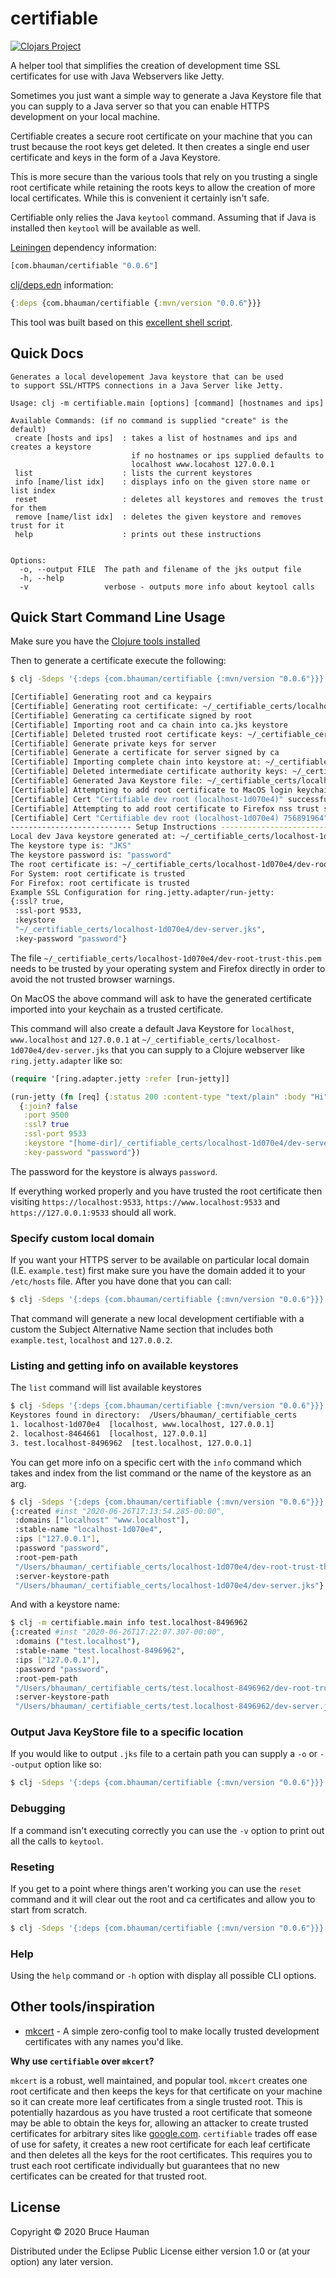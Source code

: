 # certifiable

[![Clojars Project](https://img.shields.io/clojars/v/com.bhauman/certifiable.svg)](https://clojars.org/com.bhauman/certifiable)

A helper tool that simplifies the creation of development time SSL
certificates for use with Java Webservers like Jetty.

Sometimes you just want a simple way to generate a Java Keystore file
that you can supply to a Java server so that you can enable HTTPS
development on your local machine.

Certifiable creates a secure root certificate on your machine that you
can trust because the root keys get deleted. It then creates a single
end user certificate and keys in the form of a Java Keystore.

This is more secure than the various tools that rely on you
trusting a single root certificate while retaining the roots keys to
allow the creation of more local certificates. While this is
convenient it certainly isn't safe.

Certifiable only relies the Java `keytool` command. Assuming that if
Java is installed then `keytool` will be available as well.

[Leiningen](https://leiningen.org) dependency information:

```clj
[com.bhauman/certifiable "0.0.6"]
```

[clj/deps.edn](https://clojure.org/guides/deps_and_cli) information:

```clj
{:deps {com.bhauman/certifiable {:mvn/version "0.0.6"}}}
```

This tool was built based on this [excellent shell script](https://gist.github.com/granella/01ba0944865d99227cf080e97f4b3cb6).

## Quick Docs

```shell
Generates a local developement Java keystore that can be used
to support SSL/HTTPS connections in a Java Server like Jetty.

Usage: clj -m certifiable.main [options] [command] [hostnames and ips]

Available Commands: (if no command is supplied "create" is the default)
 create [hosts and ips]  : takes a list of hostnames and ips and creates a keystore
                           if no hostnames or ips supplied defaults to
                           localhost www.locahost 127.0.0.1
 list                    : lists the current keystores
 info [name/list idx]    : displays info on the given store name or list index
 reset                   : deletes all keystores and removes the trust for them
 remove [name/list idx]  : deletes the given keystore and removes trust for it
 help                    : prints out these instructions


Options:
  -o, --output FILE  The path and filename of the jks output file
  -h, --help
  -v                 verbose - outputs more info about keytool calls
```

## Quick Start Command Line Usage

Make sure you have the [Clojure tools installed](https://clojure.org/guides/getting_started#_installation_on_mac_via_code_brew_code)

Then to generate a certificate execute the following:

```sh
$ clj -Sdeps '{:deps {com.bhauman/certifiable {:mvn/version "0.0.6"}}}' -m certifiable.main

[Certifiable] Generating root and ca keypairs
[Certifiable] Generating root certificate: ~/_certifiable_certs/localhost-1d070e4/dev-root-trust-this.pem
[Certifiable] Generating ca certificate signed by root
[Certifiable] Importing root and ca chain into ca.jks keystore
[Certifiable] Deleted trusted root certificate keys: ~/_certifiable_certs/localhost-1d070e4/dev-root.jks
[Certifiable] Generate private keys for server
[Certifiable] Generate a certificate for server signed by ca
[Certifiable] Importing complete chain into keystore at: ~/_certifiable_certs/localhost-1d070e4/dev-server.jks
[Certifiable] Deleted intermediate certificate authority keys: ~/_certifiable_certs/localhost-1d070e4/intermediate-certificate-authority.jks
[Certifiable] Generated Java Keystore file: ~/_certifiable_certs/localhost-1d070e4/dev-server.jks
[Certifiable] Attempting to add root certificate to MacOS login keychain.
[Certifiable] Cert "Certifiable dev root (localhost-1d070e4)" successfully added to MacOS login keychain!
[Certifiable] Attempting to add root certificate to Firefox nss trust store.
[Certifiable] Cert "Certifiable dev root (localhost-1d070e4) 756891964" successfully added to Firefox trust store!
--------------------------- Setup Instructions ---------------------------
Local dev Java keystore generated at: ~/_certifiable_certs/localhost-1d070e4/dev-server.jks
The keystore type is: "JKS"
The keystore password is: "password"
The root certificate is: ~/_certifiable_certs/localhost-1d070e4/dev-root-trust-this.pem
For System: root certificate is trusted
For Firefox: root certificate is trusted
Example SSL Configuration for ring.jetty.adapter/run-jetty:
{:ssl? true,
 :ssl-port 9533,
 :keystore
 "~/_certifiable_certs/localhost-1d070e4/dev-server.jks",
 :key-password "password"}
```

The file
`~/_certifiable_certs/localhost-1d070e4/dev-root-trust-this.pem` needs
to be trusted by your operating system and Firefox directly in order
to avoid the not trusted browser warnings.

On MacOS the above command will ask to have the generated certificate
imported into your keychain as a trusted certificate.

This command will also create a default Java Keystore for `localhost`,
`www.localhost` and `127.0.0.1` at
`~/_certifiable_certs/localhost-1d070e4/dev-server.jks` that you
can supply to a Clojure webserver like `ring.jetty.adapter` like so:

```clj
(require '[ring.adapter.jetty :refer [run-jetty]]

(run-jetty (fn [req] {:status 200 :content-type "text/plain" :body "Hi"}))
  {:join? false
   :port 9500
   :ssl? true
   :ssl-port 9533
   :keystore "[home-dir]/_certifiable_certs/localhost-1d070e4/dev-server.jks"
   :key-password "password"})
```

The password for the keystore is always `password`.

If everything worked properly and you have trusted the root
certificate then visiting `https://localhost:9533`,
`https://www.localhost:9533` and `https://127.0.0.1:9533` should all
work.

### Specify custom local domain

If you want your HTTPS server to be available on particular local
domain (I.E. `example.test`) first make sure you have the domain added it to your
`/etc/hosts` file. After you have done that you can call:

```sh
$ clj -Sdeps '{:deps {com.bhauman/certifiable {:mvn/version "0.0.6"}}}' -m certifiable.main create example.test localhost 127.0.0.2
```

That command will generate a new local development certifiable with a
custom the Subject Alternative Name section that includes both
`example.test`, `localhost` and `127.0.0.2`.

### Listing and getting info on available keystores

The `list` command will list available keystores

```sh
$ clj -Sdeps '{:deps {com.bhauman/certifiable {:mvn/version "0.0.6"}}}' -m certifiable.main list
Keystores found in directory:  /Users/bhauman/_certifiable_certs
1. localhost-1d070e4  [localhost, www.localhost, 127.0.0.1]
2. localhost-8464661  [localhost, 127.0.0.1]
3. test.localhost-8496962  [test.localhost, 127.0.0.1]
```

You can get more info on a specific cert with the `info` command which
takes and index from the list command or the name of the keystore as an arg.

```sh
$ clj -Sdeps '{:deps {com.bhauman/certifiable {:mvn/version "0.0.6"}}}' -m certifiable.main info 1
{:created #inst "2020-06-26T17:13:54.285-00:00",
 :domains ["localhost" "www.localhost"],
 :stable-name "localhost-1d070e4",
 :ips ["127.0.0.1"],
 :password "password",
 :root-pem-path
 "/Users/bhauman/_certifiable_certs/localhost-1d070e4/dev-root-trust-this.pem",
 :server-keystore-path
 "/Users/bhauman/_certifiable_certs/localhost-1d070e4/dev-server.jks"}
 ```

And with a keystore name:

```sh
$ clj -m certifiable.main info test.localhost-8496962
{:created #inst "2020-06-26T17:22:07.307-00:00",
 :domains ("test.localhost"),
 :stable-name "test.localhost-8496962",
 :ips ["127.0.0.1"],
 :password "password",
 :root-pem-path
 "/Users/bhauman/_certifiable_certs/test.localhost-8496962/dev-root-trust-this.pem",
 :server-keystore-path
 "/Users/bhauman/_certifiable_certs/test.localhost-8496962/dev-server.jks"}
```

### Output Java KeyStore file to a specific location

If you would like to output `.jks` file to a certain path you can
supply a `-o` or `--output` option like so:

```sh
$ clj -Sdeps '{:deps {com.bhauman/certifiable {:mvn/version "0.0.6"}}}' -m certifiable.main -o dev-example.jks create
```

### Debugging

If a command isn't executing correctly you can use the `-v` option to
print out all the calls to `keytool`.

### Reseting

If you get to a point where things aren't working you can use the
`reset` command and it will clear out the root and ca certificates
and allow you to start from scratch.

```sh
$ clj -Sdeps '{:deps {com.bhauman/certifiable {:mvn/version "0.0.6"}}}' -m certifiable.main reset
```

### Help 

Using the `help` command or `-h` option with display all possible CLI options.

## Other tools/inspiration

* [mkcert](https://github.com/FiloSottile/mkcert) - A simple zero-config tool to make locally trusted development certificates with any names you'd like. 

**Why use `certifiable` over `mkcert`?**

`mkcert` is a robust, well maintained, and popular tool. `mkcert`
creates one root certificate and then keeps the keys for that
certificate on your machine so it can create more leaf certificates
from a single trusted root. This is potentially hazardous as you have
trusted a root certificate that someone may be able to obtain the keys
for, allowing an attacker to create trusted certificates for arbitrary
sites like [google.com](https://google.com). `certifiable` trades off
ease of use for safety, it creates a new root certificate for each
leaf certificate and then deletes all the keys for the root
certificates. This requires you to trust each root certificate
individually but guarantees that no new certificates can be created
for that trusted root.

## License

Copyright © 2020 Bruce Hauman

Distributed under the Eclipse Public License either version 1.0 or (at
your option) any later version.
